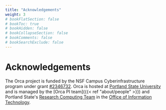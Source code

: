 ```yaml
---
title: "Acknowledgements"
weight: 3
# bookFlatSection: false
# bookToc: true
# bookHidden: false
# bookCollapseSection: false
# bookComments: false
# bookSearchExclude: false
---
```


# Acknowledgements

The Orca project is funded by the NSF Campus Cyberinfrastructure program under grant [#2346732](https://www.nsf.gov/awardsearch/showAward?AWD_ID=2346732).
Orca is hosted at [Portland State University](https://www.pdx.edu) and is managed by the [Orca PI team]({{< ref "about/people" >}}) and Portland State's [Research Computing Team](https://www.pdx.edu/technology/research-computing) in the [Office of Information Technology](https://www.pdx.edu/technology/).
